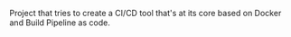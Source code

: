 Project that tries to create a CI/CD tool that's at its core based on Docker and Build Pipeline as code.
